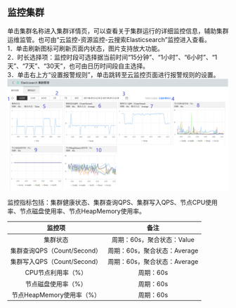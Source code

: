 ## 监控集群
单击集群名称进入集群详情页，可以查看关于集群运行的详细监控信息，辅助集群运维监管。也可由“云监控-资源监控-云搜索Elasticsearch”监控进入查看。</br>
1．单击刷新图标可刷新页面内状态，图片支持放大功能。</br>
2．时长选择项：监控时段可选择据当前时间“15分钟”、“1小时”、“6小时”、“1天”、“7天”、“30天”，也可由日历时间段自主选择。</br>
3．单击右上方“设置报警规则”，单击跳转至云监控页面进行报警规则的设置。</br>
![查询1](https://github.com/jdcloudcom/cn/blob/Elasticsearch/image/Internet-Middleware/JCS%20for%20Elasticsearch/监控集群-01.png)
 
监控指标包括：集群健康状态、集群查询QPS、集群写入QPS、节点CPU使用率、节点磁盘使用率、节点HeapMemory使用率。</br>

| 监控项	| 备注	|
|:--:|:--:|
| 集群状态 |周期：60s，聚合状态：Value |
| 集群查询QPS（Count/Second） | 周期：60s，聚合状态：Average	|
| 集群写入QPS（Count/Second） | 周期：60s，聚合状态：Average |
| CPU节点利用率（%） | 周期：60s	|
| 节点磁盘使用率（%） | 周期：60s	|
| 节点HeapMemory使用率（%） | 周期：60s	|


